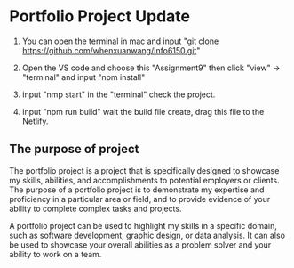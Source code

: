 # Portfolio Project Update

1. You can open the terminal in mac and input "git clone https://github.com/whenxuanwang/Info6150.git"

2. Open the VS code and choose this "Assignment9" then click "view" -> "terminal" and input "npm install" 

3. input "nmp start" in the "terminal" check the project.

4. input "npm run build" wait the build file create, drag this file to the Netlify.

## The purpose of project

The portfolio project is a project that is specifically designed to showcase my skills, abilities, and accomplishments to potential employers or clients. The purpose of a portfolio project is to demonstrate my expertise and proficiency in a particular area or field, and to provide evidence of your ability to complete complex tasks and projects.

A portfolio project can be used to highlight my skills in a specific domain, such as software development, graphic design, or data analysis. It can also be used to showcase your overall abilities as a problem solver and your ability to work on a team.
